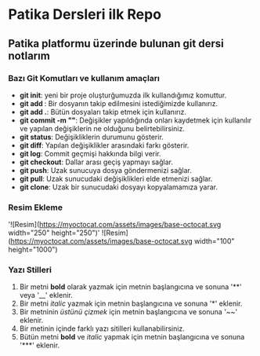 # Patika Dersleri ilk Repo
## Patika platformu üzerinde bulunan git dersi notlarım


### Bazı Git Komutları ve kullanım amaçları
* **git init**: yeni bir proje oluşturğumuzda ilk kullandığımız komuttur.
* **git add <dosya ismi>**: Bir dosyanın takip edilmesini istediğimizde kullanırız.
* **git add .**: Bütün dosyaları takip etmek için kullanırız.
* **git commit -m "<mesaj>"**: Değişikler yapıldığında onları kaydetmek için kullanılır ve yapılan değişiklerin ne olduğunu belirtebilirsiniz.
* **git status**: Değişikliklerin durumunu gösterir.
* **git diff**: Yapılan değişiklikler arasındaki farkı gösterir.
* **git log**: Commit geçmişi hakkında bilgi verir.
* **git checkout**: Dallar arası geçiş yapmayı sağlar.
* **git push**: Uzak sunucuya dosya göndermenizi sağlar.
* **git pull**: Uzak sunucudaki değişiklikleri elde etmenizi sağlar.
* **git clone**: Uzak bir sunucudaki dosyayı kopyalamamıza yarar.


### Resim Ekleme
'![Resim](https://myoctocat.com/assets/images/base-octocat.svg width="250" height="250")'
![Resim](https://myoctocat.com/assets/images/base-octocat.svg width="100" height="1000")

### Yazı Stilleri

1. Bir metni **bold** olarak yazmak için metnin başlangıcına ve sonuna '**' veya '__'  eklenir.
2. Bir metni *italic* yazmak için metnin başlangıcına ve sonuna '*'  eklenir.
3. Bir metninin *üstünü çizmek* için metnin başlangıcına ve sonuna '~~'  eklenir.
4. Bir metinin içinde farklı yazı sitilleri kullanabilirsiniz.
5. Bütün metni **bold** ve *italic* yapmak için metnin başlangıcına ve sonuna '***'  eklenir.

